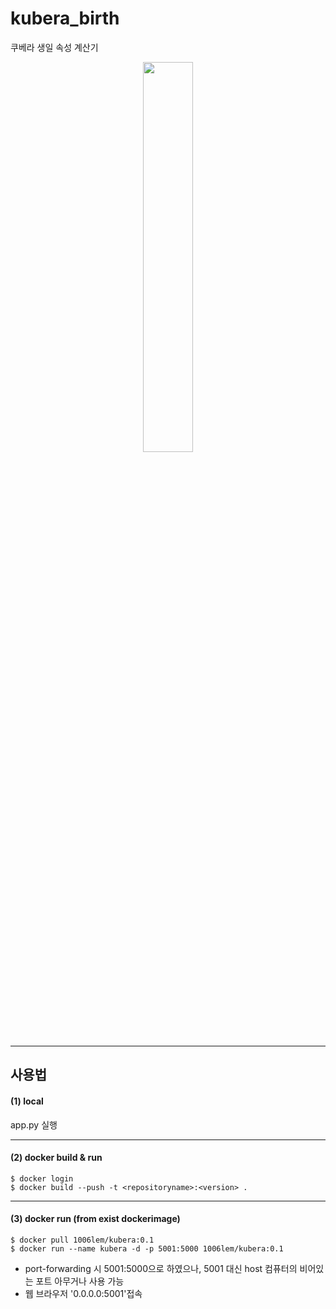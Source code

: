 # kubera_birth
쿠베라 생일 속성 계산기

<p align="center"><img src="https://github.com/1006lem/first-blog/assets/68532437/51a6ea66-eb36-4e1f-a941-30ff24ec5303" width = "40%"></p>


---

## 사용법

#### (1) local
app.py 실행 

---
#### (2) docker build & run
```shell
$ docker login 
$ docker build --push -t <repositoryname>:<version> .
```
---

#### (3) docker run (from exist dockerimage)
```shell
$ docker pull 1006lem/kubera:0.1
$ docker run --name kubera -d -p 5001:5000 1006lem/kubera:0.1
```

- port-forwarding 시 5001:5000으로 하였으나, 5001 대신 host 컴퓨터의 비어있는 포트 아무거나 사용 가능
- 웹 브라우저 '0.0.0.0:5001'접속
